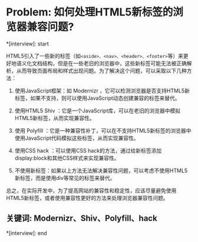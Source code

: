 # Problem: 如何处理HTML5新标签的浏览器兼容问题?

*[interview]: start

HTML5引入了一些新的标签（如`<aside>、<nav>、<header>、<footer>`等）来更好地语义化文档结构，但是在一些老旧的浏览器中，这些新标签可能无法被正确解析，从而导致页面布局和样式出现问题。为了解决这个问题，可以采取以下几种方法：

1. 使用JavaScript框架：如 Modernizr ，它可以检测浏览器是否支持HTML5新标签，如果不支持，则可以使用JavaScript动态创建兼容的标签来替代。

2. 使用HTML5 Shiv ：它是一个JavaScript库，可以在老旧的浏览器中模拟HTML5新标签，从而实现兼容性。

3. 使用 Polyfill ：它是一种兼容性补丁，可以在不支持HTML5新标签的浏览器中使用JavaScript代码模拟这些标签，从而实现兼容性。

4. 使用CSS hack ：可以使用CSS hack的方法，通过给新标签添加display:block和其他CSS样式来实现兼容性。

5. 不使用新标签：如果以上方法无法解决兼容性问题，可以考虑不使用HTML5新标签，而是使用div等常见的标签来替代。

总之，在实际开发中，为了提高网站的兼容性和稳定性，应该尽量避免使用HTML5新标签，或者使用兼容性更好的方法来处理浏览器兼容性问题。

## 关键词: Modernizr、Shiv、Polyfill、hack

*[interview]: end
